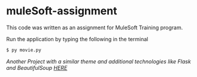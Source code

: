 # muleSoft-assignment

This code was written as an assignment for MuleSoft Training program.

Run the application by typing the following in the terminal

```sh
$ py movie.py
```

_Another Project with a similar theme and additional technologies like Flask and BeautifulSoup [HERE](https://github.com/M-Shehzad/actorHunt)_

